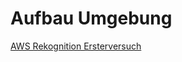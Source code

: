 # Aufbau Umgebung

[AWS Rekognition Ersterversuch](Lamda%20Function/AWS%20Rekognition%20Ersterversuch.md)
